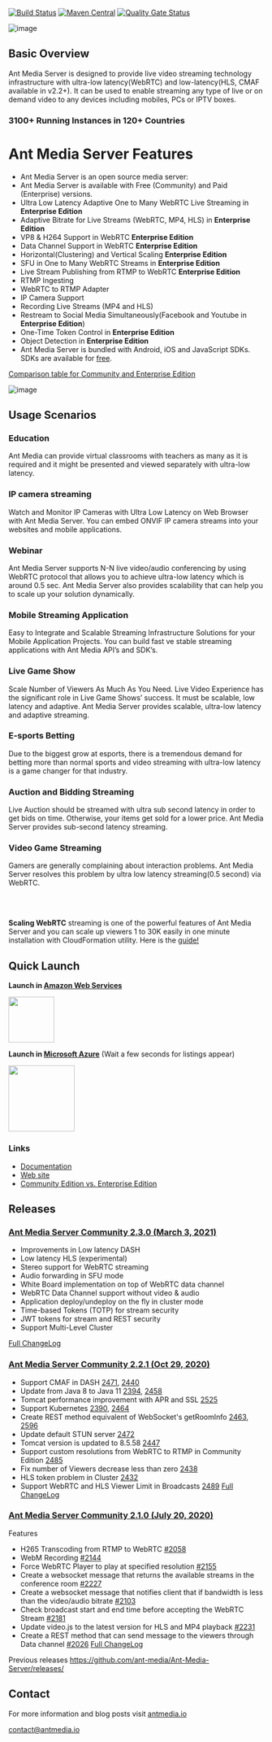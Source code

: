 [![Build Status](https://travis-ci.org/ant-media/Ant-Media-Server.svg?branch=master)](https://travis-ci.org/ant-media/Ant-Media-Server)
[![Maven Central](https://maven-badges.herokuapp.com/maven-central/io.antmedia/ant-media-server/badge.svg)](https://maven-badges.herokuapp.com/maven-central/io.antmedia/ant-media-server)
[![Quality Gate Status](https://sonarcloud.io/api/project_badges/measure?project=io.antmedia%3Aant-media-server&metric=alert_status)](https://sonarcloud.io/dashboard?id=io.antmedia%3Aant-media-server)

![image](https://user-images.githubusercontent.com/54481799/95862105-16cb0e00-0d6b-11eb-9087-88888889825d.png)

## Basic Overview

Ant Media Server is designed to provide live video streaming technology infrastructure with ultra-low latency(WebRTC) and low-latency(HLS, CMAF available in v2.2+). It can be used to enable streaming any type of live or on demand video to any devices including mobiles, PCs or IPTV boxes.

### 3100+ Running Instances in 120+ Countries 


Ant Media Server Features
====

 * Ant Media Server is an open source media server:
 * Ant Media Server is available with Free (Community) and Paid (Enterprise) versions.
 * Ultra Low Latency Adaptive One to Many WebRTC Live Streaming in **Enterprise Edition**
 * Adaptive Bitrate for Live Streams (WebRTC, MP4, HLS) in **Enterprise Edition**
 * VP8 & H264 Support in WebRTC **Enterprise Edition**
 * Data Channel Support in WebRTC **Enterprise Edition**
 * Horizontal(Clustering) and Vertical Scaling **Enterprise Edition**
 * SFU in One to Many WebRTC Streams in **Enterprise Edition**
 * Live Stream Publishing from RTMP to WebRTC **Enterprise Edition**
 * RTMP Ingesting
 * WebRTC to RTMP Adapter
 * IP Camera Support
 * Recording Live Streams (MP4 and HLS)
 * Restream to Social Media Simultaneously(Facebook and Youtube in **Enterprise Edition**)
 * One-Time Token Control in **Enterprise Edition**
 * Object Detection in **Enterprise Edition**
 * Ant Media Server is bundled with Android, iOS and JavaScript SDKs. SDKs are available for [free](https://antmedia.io/free-webrtc-android-ios-sdk/).

 [Comparison table for Community and Enterprise Edition](https://github.com/ant-media/Ant-Media-Server/wiki#community-edition--enterprise-edition)

 ![image](https://user-images.githubusercontent.com/54481799/95864676-64954580-0d6e-11eb-94d0-d661746d49af.png)
## Usage Scenarios
### Education
Ant Media can provide virtual classrooms with teachers as many as it is required and it might be presented and viewed separately with ultra-low latency.
### IP camera streaming
Watch and Monitor IP Cameras with Ultra Low Latency on Web Browser with Ant Media Server. You can embed ONVIF IP camera streams into your websites and mobile applications.
### Webinar
Ant Media Server supports N-N live video/audio conferencing by using WebRTC protocol that allows you to achieve ultra-low latency which is around 0.5 sec. Ant Media Server also provides scalability that can help you to scale up your solution dynamically.
### Mobile Streaming Application
Easy to Integrate and Scalable Streaming Infrastructure Solutions for your Mobile Application Projects. You can build fast ve stable streaming applications with Ant Media API’s and SDK’s.
### Live Game Show
Scale Number of Viewers As Much As You Need. Live Video Experience has the significant role in Live Game Shows’ success. It must be scalable, low latency and adaptive.  Ant Media Server provides scalable, ultra-low latency and adaptive streaming.
### E-sports Betting
Due to the biggest grow at esports, there is a tremendous demand for betting more   than normal sports and video streaming with ultra-low latency is a game changer for  that industry.
### Auction and Bidding Streaming
Live Auction should be streamed with ultra sub second latency in order to get bids on
time. Otherwise, your items get sold for a lower price. Ant Media Server provides sub-second  latency streaming.
### Video Game Streaming
Gamers are generally complaining about interaction problems. Ant Media Server resolves this problem by ultra low latency streaming(0.5 second) via WebRTC.

<br/>
<br/>

<b>Scaling WebRTC</b> streaming is one of the powerful features of Ant Media Server and you can scale up viewers 1 to 30K easily in one minute installation with CloudFormation utility. Here is the [guide!](https://antmedia.io/scaling-webrtc-streaming-30k-cloudformation/)

## Quick Launch

<b>Launch in [Amazon Web Services](https://aws.amazon.com/marketplace/search/results?x=0&y=0&searchTerms=Ant+Media+Server&page=1&ref_=nav_search_box)</b>

 <a href="https://aws.amazon.com/marketplace/search/results?x=0&y=0&searchTerms=Ant+Media+Server&page=1&ref_=nav_search_box"><img src="https://i1.wp.com/antmedia.io/wp-content/uploads/2019/06/1200px-Amazon_Web_Services_Logo.svg-300x180.png" width=90/></a>

<b>Launch in [Microsoft Azure](https://azuremarketplace.microsoft.com/en-us/marketplace/apps?search=Ant%20Media%20Server&page=1)</b> (Wait a few seconds for listings appear)

 <a href="https://azuremarketplace.microsoft.com/en-us/marketplace/apps?search=Ant%20Media%20Server&page=1"><img src="https://i1.wp.com/antmedia.io/wp-content/uploads/2019/01/azure-e1548153434609.png" width=130/></a>


 ### Links

 * [Documentation](http://docs.antmedia.io/)
 * [Web site](https://antmedia.io)
 * [Community Edition vs. Enterprise Edition](https://github.com/ant-media/Ant-Media-Server/wiki#community-edition--enterprise-edition)


## Releases
### [Ant Media Server Community 2.3.0 (March 3, 2021)](https://github.com/ant-media/Ant-Media-Server/releases/download/ams-v2.3.0/ant-media-server-2.3.0-community-2.3.0-20210301_0825.zip)
- Improvements in Low latency DASH
- Low latency HLS (experimental)
- Stereo support for WebRTC streaming
- Audio forwarding in SFU mode
- White Board implementation on top of WebRTC data channel
- WebRTC Data Channel support without video & audio
- Application deploy/undeploy on the fly in cluster mode
- Time-based Tokens (TOTP) for stream security
- JWT tokens for stream and REST security
- Support Multi-Level Cluster

[Full ChangeLog](https://github.com/ant-media/Ant-Media-Server/releases/tag/ams-v2.3.0) 


### [Ant Media Server Community 2.2.1 (Oct 29, 2020)](https://github.com/ant-media/Ant-Media-Server/releases/download/ams-v2.2.1/ant-media-server-2.2.1-community-2.2.1-20201029_0748.1.zip)
- Support CMAF in DASH [2471](https://github.com/ant-media/Ant-Media-Server/issues/2471), [2440](https://github.com/ant-media/Ant-Media-Server/issues/2440)
- Update from Java 8 to Java 11 [2394](https://github.com/ant-media/Ant-Media-Server/issues/2394), [2458](https://github.com/ant-media/Ant-Media-Server/issues/2458)
- Tomcat performance improvement with APR and SSL [2525](https://github.com/ant-media/Ant-Media-Server/issues/2525)
- Support Kubernetes [2390](https://github.com/ant-media/Ant-Media-Server/issues/2390), [2464](https://github.com/ant-media/Ant-Media-Server/pull/2464)
-  Create REST method equivalent of WebSocket's getRoomInfo [2463](https://github.com/ant-media/Ant-Media-Server/issues/2463), [2596](https://github.com/ant-media/Ant-Media-Server/issues/2596)
-  Update default STUN server [2472](https://github.com/ant-media/Ant-Media-Server/issues/2472)
-  Tomcat version is updated to 8.5.58 [2447](https://github.com/ant-media/Ant-Media-Server/issues/2447)
-  Support custom resolutions from WebRTC to RTMP in Community Edition [2485](https://github.com/ant-media/Ant-Media-Server/issues/2485)
- Fix number of Viewers decrease less than zero [2438](https://github.com/ant-media/Ant-Media-Server/pull/2438)
- HLS token problem in Cluster [2432](https://github.com/ant-media/Ant-Media-Server/pull/2432)
- Support WebRTC and HLS Viewer Limit in Broadcasts [2489](https://github.com/ant-media/Ant-Media-Server/issues/2389)
[Full ChangeLog](https://github.com/ant-media/Ant-Media-Server/releases/tag/ams-v2.2.0)


### [Ant Media Server Community 2.1.0 (July 20, 2020)](https://github.com/ant-media/Ant-Media-Server/releases/download/ams-v2.1.0/ant-media-server-2.1.0-community-2.1.0-20200720_1340.zip)

Features
* H265 Transcoding from RTMP to WebRTC [#2058](https://github.com/ant-media/Ant-Media-Server/issues/2058)
* WebM Recording [#2144](https://github.com/ant-media/Ant-Media-Server/issues/2144)
* Force WebRTC Player to play at specified resolution [#2155](https://github.com/ant-media/Ant-Media-Server/issues/2155)
* Create a websocket message that returns the available streams in the conference room [#2227](https://github.com/ant-media/Ant-Media-Server/issues/2227)
* Create a websocket message that notifies client that if bandwidth is less than the video/audio bitrate [#2103](https://github.com/ant-media/Ant-Media-Server/issues/2103)
* Check broadcast start and end time before accepting the WebRTC Stream [#2181](https://github.com/ant-media/Ant-Media-Server/issues/2181)
* Update video.js to the latest version for HLS and MP4 playback [#2231](https://github.com/ant-media/Ant-Media-Server/issues/2231)
* Create a REST method that can send message to the viewers through Data channel [#2026](https://github.com/ant-media/Ant-Media-Server/issues/2026)
[Full ChangeLog](https://github.com/ant-media/Ant-Media-Server/releases/tag/ams-v2.1.0)


Previous releases
https://github.com/ant-media/Ant-Media-Server/releases/

## Contact

 For more information and blog posts visit [antmedia.io](https://antmedia.io)

 [contact@antmedia.io](mailto:contact@antmedia.io)
